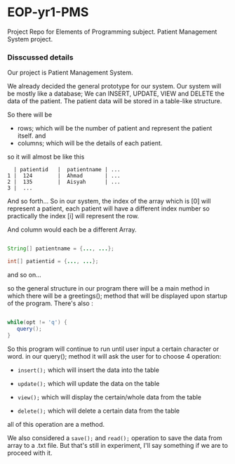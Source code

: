# EOP-yr1-PMS
Project Repo for Elements of Programming subject. Patient Management System project.

### Disscussed details 

Our project is Patient Management System. 

We already decided the general prototype for our system. 
Our system will be mostly like a database; 
We can INSERT, UPDATE, VIEW and DELETE the data of the patient. 
The patient data will be stored in a table-like structure. 

So there will be
- rows; which will be the number of patient and represent the patient itself.
and
- columns; which will be the details of each patient. 

so it will almost be like this 


      | patientid   |  patientname | ...
    1 |  124        |  Ahmad       | ...
    2 |  135        |  Aisyah      | ...
    3 |  ...

And so forth...
So in our system, the index of the array which is [0]
will represent a patient, each patient will have a different index number 
so practically the index [i] will represent the row.

And column would each be a different Array. 
```java

String[] patientname = {..., ...}; 

int[] patientid = {..., ...}; 
```
and so on...

so the general structure in our program there will be a
main method in which there will be a 
greetings(); method that will be displayed upon startup of the program. 
There's also :

```java

while(opt != 'q') {
   query(); 
}
```
So this program will continue to run until user input a certain character or word.
in our query(); method it will ask the user for to choose 4 operation:

- `insert();` which will insert the data into the table

- `update();` which will update the data on the table 

- `view();` which will display the certain/whole data from the table

- `delete();` which will delete a certain data from the table

all of this operation are a method. 

We also considered a `save();` and `read();` operation to save the data from array to a .txt file.
But that's still in experiment, I'll say something if we are to proceed with it.
